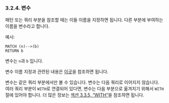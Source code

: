 
### 3.2.4. 변수

패턴 또는 쿼리 부분을 참조할 때는 이들 이름을 지정하면 됩니다. 다른 부분에 부여하는 이름을 변수라고 합니다. 

예시:

```
MATCH (n)-->(b)
RETURN b
```

변수는 `n`과 `b` 입니다. 

변수 이름 지정과 관련된 내용은 [이곳](./naming.md)을 참조하면 됩니다. 

변수는 같은 쿼리 부분에서만 볼 수 있습니다. 변수는 다음 쿼리로 이어지지 않습니다. 여러 쿼리 부분이 ```WITH```로 연결되어 있다면, 변수는 다음 부분으로 옮겨지기 위해서 ```WITH``` 절에 있어야 합니다. 더 많은 정보는 [섹션 3.3.5, “WITH”](/cypher/clauses.md)을 참조하면 됩니다. 

